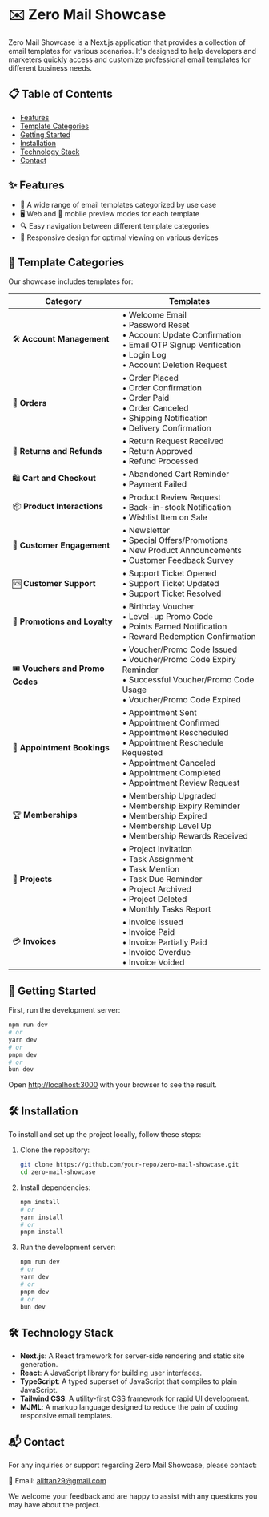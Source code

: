 # ✉️ Zero Mail Showcase

Zero Mail Showcase is a Next.js application that provides a collection of email templates for various scenarios. It's designed to help developers and marketers quickly access and customize professional email templates for different business needs.

## 📋 Table of Contents

- [Features](#-features)
- [Template Categories](#-template-categories)
- [Getting Started](#-getting-started)
- [Installation](#-installation)
- [Technology Stack](#-technology-stack)
- [Contact](#-contact)

## ✨ Features

- 📂 A wide range of email templates categorized by use case
- 🖥️ Web and 📱 mobile preview modes for each template
- 🔍 Easy navigation between different template categories
- 📐 Responsive design for optimal viewing on various devices

## 📑 Template Categories

Our showcase includes templates for:

| Category | Templates |
|----------|-----------|
| 🛠️ **Account Management** | • Welcome Email<br>• Password Reset<br>• Account Update Confirmation<br>• Email OTP Signup Verification<br>• Login Log<br>• Account Deletion Request |
| 🛒 **Orders** | • Order Placed<br>• Order Confirmation<br>• Order Paid<br>• Order Canceled<br>• Shipping Notification<br>• Delivery Confirmation |
| 🔄 **Returns and Refunds** | • Return Request Received<br>• Return Approved<br>• Refund Processed |
| 🛍️ **Cart and Checkout** | • Abandoned Cart Reminder<br>• Payment Failed |
| 📦 **Product Interactions** | • Product Review Request<br>• Back-in-stock Notification<br>• Wishlist Item on Sale |
| 💬 **Customer Engagement** | • Newsletter<br>• Special Offers/Promotions<br>• New Product Announcements<br>• Customer Feedback Survey |
| 🆘 **Customer Support** | • Support Ticket Opened<br>• Support Ticket Updated<br>• Support Ticket Resolved |
| 🎁 **Promotions and Loyalty** | • Birthday Voucher<br>• Level-up Promo Code<br>• Points Earned Notification<br>• Reward Redemption Confirmation |
| 🎟️ **Vouchers and Promo Codes** | • Voucher/Promo Code Issued<br>• Voucher/Promo Code Expiry Reminder<br>• Successful Voucher/Promo Code Usage<br>• Voucher/Promo Code Expired |
| 📅 **Appointment Bookings** | • Appointment Sent<br>• Appointment Confirmed<br>• Appointment Rescheduled<br>• Appointment Reschedule Requested<br>• Appointment Canceled<br>• Appointment Completed<br>• Appointment Review Request |
| 🏆 **Memberships** | • Membership Upgraded<br>• Membership Expiry Reminder<br>• Membership Expired<br>• Membership Level Up<br>• Membership Rewards Received |
| 📂 **Projects** | • Project Invitation<br>• Task Assignment<br>• Task Mention<br>• Task Due Reminder<br>• Project Archived<br>• Project Deleted<br>• Monthly Tasks Report |
| 💳 **Invoices** | • Invoice Issued<br>• Invoice Paid<br>• Invoice Partially Paid<br>• Invoice Overdue<br>• Invoice Voided |

## 🚀 Getting Started

First, run the development server:

```bash
npm run dev
# or
yarn dev
# or
pnpm dev
# or
bun dev
```

Open [http://localhost:3000](http://localhost:3000) with your browser to see the result.

## 🛠️ Installation

To install and set up the project locally, follow these steps:

1. Clone the repository:
    ```bash
    git clone https://github.com/your-repo/zero-mail-showcase.git
    cd zero-mail-showcase
    ```

2. Install dependencies:
    ```bash
    npm install
    # or
    yarn install
    # or
    pnpm install
    ```

3. Run the development server:
    ```bash
    npm run dev
    # or
    yarn dev
    # or
    pnpm dev
    # or
    bun dev
    ```

## 🛠️ Technology Stack

- **Next.js**: A React framework for server-side rendering and static site generation.
- **React**: A JavaScript library for building user interfaces.
- **TypeScript**: A typed superset of JavaScript that compiles to plain JavaScript.
- **Tailwind CSS**: A utility-first CSS framework for rapid UI development.
- **MJML**: A markup language designed to reduce the pain of coding responsive email templates.


## 📬 Contact

For any inquiries or support regarding Zero Mail Showcase, please contact:

📧 Email: aliftan29@gmail.com

We welcome your feedback and are happy to assist with any questions you may have about the project.
